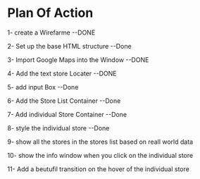# Plan Of Action

1- create a Wirefarme --DONE

2- Set up the base HTML structure --Done

3- Import Google Maps into the Window --DONE

4- Add the text store Locater --DONE

5- add input Box --Done

6- Add the  Store List Container --Done

7- Add individual Store Container --Done

8- style the individual store --Done

9- show all the stores in the stores list based on reall world data 

10- show the info  window when you click on the individual store 

11- Add a beutufil transition on the hover of the individual store	